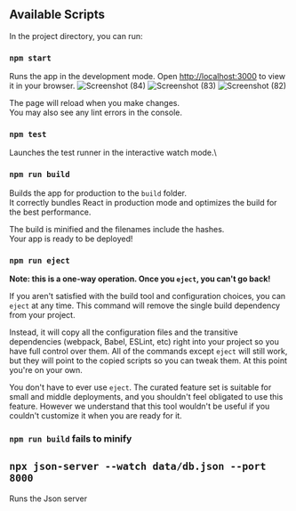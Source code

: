 ## Available Scripts

In the project directory, you can run:

### `npm start`

Runs the app in the development mode.
Open [http://localhost:3000](http://localhost:3000) to view it in your browser.
![Screenshot (84)](https://github.com/zainab224498/react-blog/assets/167907666/0d441903-d094-4800-aff2-491eed7d5e3b)
![Screenshot (83)](https://github.com/zainab224498/react-blog/assets/167907666/497688a4-ce77-44fd-ba73-0ba2b5a26068)
![Screenshot (82)](https://github.com/zainab224498/react-blog/assets/167907666/c11c394c-dee7-43a4-b9e3-b8e1c1705a6b)

The page will reload when you make changes.\
You may also see any lint errors in the console.

### `npm test`

Launches the test runner in the interactive watch mode.\


### `npm run build`

Builds the app for production to the `build` folder.\
It correctly bundles React in production mode and optimizes the build for the best performance.

The build is minified and the filenames include the hashes.\
Your app is ready to be deployed!


### `npm run eject`

**Note: this is a one-way operation. Once you `eject`, you can't go back!**

If you aren't satisfied with the build tool and configuration choices, you can `eject` at any time. This command will remove the single build dependency from your project.

Instead, it will copy all the configuration files and the transitive dependencies (webpack, Babel, ESLint, etc) right into your project so you have full control over them. All of the commands except `eject` will still work, but they will point to the copied scripts so you can tweak them. At this point you're on your own.

You don't have to ever use `eject`. The curated feature set is suitable for small and middle deployments, and you shouldn't feel obligated to use this feature. However we understand that this tool wouldn't be useful if you couldn't customize it when you are ready for it.


### `npm run build` fails to minify

##  `npx json-server --watch data/db.json --port 8000`

Runs the Json server



